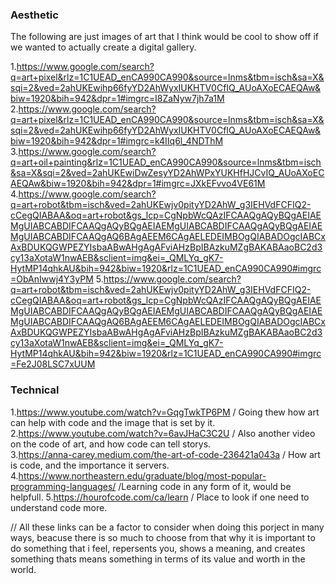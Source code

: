 ### Aesthetic

The following are just images of art that I think would be cool to show off if we wanted to actually create a digital gallery.

1.https://www.google.com/search?q=art+pixel&rlz=1C1UEAD_enCA990CA990&source=lnms&tbm=isch&sa=X&sqi=2&ved=2ahUKEwihp66fyYD2AhWyxIUKHTV0CfIQ_AUoAXoECAEQAw&biw=1920&bih=942&dpr=1#imgrc=I8ZaNyw7jh7a1M
2.https://www.google.com/search?q=art+pixel&rlz=1C1UEAD_enCA990CA990&source=lnms&tbm=isch&sa=X&sqi=2&ved=2ahUKEwihp66fyYD2AhWyxIUKHTV0CfIQ_AUoAXoECAEQAw&biw=1920&bih=942&dpr=1#imgrc=k4IIq6l_4NDThM
3.https://www.google.com/search?q=art+oil+painting&rlz=1C1UEAD_enCA990CA990&source=lnms&tbm=isch&sa=X&sqi=2&ved=2ahUKEwiDwZesyYD2AhWPxYUKHfHJCvIQ_AUoAXoECAEQAw&biw=1920&bih=942&dpr=1#imgrc=JXkEFvvo4VE61M
4.https://www.google.com/search?q=art+robot&tbm=isch&ved=2ahUKEwjv0pityYD2AhW_g3IEHVdFCFIQ2-cCegQIABAA&oq=art+robot&gs_lcp=CgNpbWcQAzIFCAAQgAQyBQgAEIAEMgUIABCABDIFCAAQgAQyBQgAEIAEMgUIABCABDIFCAAQgAQyBQgAEIAEMgUIABCABDIFCAAQgAQ6BAgAEEM6CAgAELEDEIMBOgQIABADOgcIABCxAxBDUKQGWPEZYIsbaABwAHgAgAFviAHzBpIBAzkuMZgBAKABAaoBC2d3cy13aXotaW1nwAEB&sclient=img&ei=_QMLYq_gK7-HytMP14qhkAU&bih=942&biw=1920&rlz=1C1UEAD_enCA990CA990#imgrc=ObAnIwwj4Y3yPM
5.https://www.google.com/search?q=art+robot&tbm=isch&ved=2ahUKEwjv0pityYD2AhW_g3IEHVdFCFIQ2-cCegQIABAA&oq=art+robot&gs_lcp=CgNpbWcQAzIFCAAQgAQyBQgAEIAEMgUIABCABDIFCAAQgAQyBQgAEIAEMgUIABCABDIFCAAQgAQyBQgAEIAEMgUIABCABDIFCAAQgAQ6BAgAEEM6CAgAELEDEIMBOgQIABADOgcIABCxAxBDUKQGWPEZYIsbaABwAHgAgAFviAHzBpIBAzkuMZgBAKABAaoBC2d3cy13aXotaW1nwAEB&sclient=img&ei=_QMLYq_gK7-HytMP14qhkAU&bih=942&biw=1920&rlz=1C1UEAD_enCA990CA990#imgrc=Fe2J08LSC7xUUM


### Technical

1.https://www.youtube.com/watch?v=GqgTwkTP6PM / Going thew how art can help with code and the image that is set by it.
2.https://www.youtube.com/watch?v=6avJHaC3C2U / Also another video on the code of art, and how code can tell storys.
<br>
3.https://anna-carey.medium.com/the-art-of-code-236421a043a / How art is code, and the importance it servers.
4.https://www.northeastern.edu/graduate/blog/most-popular-programming-languages/ /Learning code in any form of it, would be helpfull.
5.https://hourofcode.com/ca/learn / Place to look if one need to understand code more.

// All these links can be a factor to consider when doing this porject in many ways, beacuse there is so much to choose from that why it is important to do something that i feel,
repersents you, shows a meaning, and creates something thats means something in terms of its value and worth in the world.
